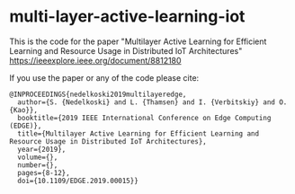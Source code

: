 # multi-layer-active-learning-iot

This is the code for the paper "Multilayer Active Learning for Efficient Learning and Resource Usage in Distributed IoT Architectures"
https://ieeexplore.ieee.org/document/8812180


If you use the paper or any of the code please cite:

<pre><code>@INPROCEEDINGS{nedelkoski2019multilayeredge,
  author={S. {Nedelkoski} and L. {Thamsen} and I. {Verbitskiy} and O. {Kao}},
  booktitle={2019 IEEE International Conference on Edge Computing (EDGE)}, 
  title={Multilayer Active Learning for Efficient Learning and Resource Usage in Distributed IoT Architectures}, 
  year={2019},
  volume={},
  number={},
  pages={8-12},
  doi={10.1109/EDGE.2019.00015}}
</code></pre>
